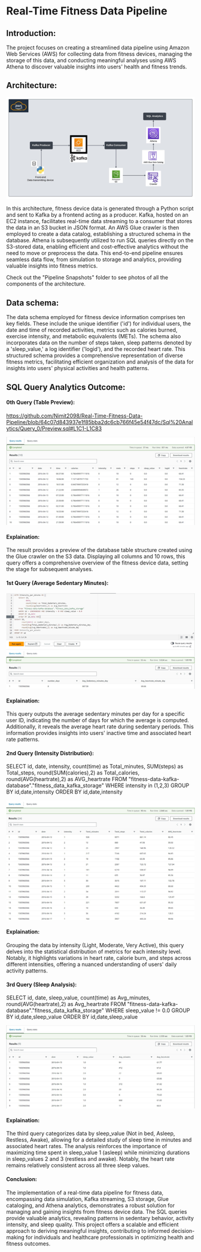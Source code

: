 # Real-Time Fitness Data Pipeline

## Introduction:

The project focuses on creating a streamlined data pipeline using Amazon Web Services (AWS) for collecting data from fitness devices, managing the storage of this data, and conducting meaningful analyses using AWS Athena to discover valuable insights into users' health and fitness trends.

## Architecture:
<img src="Architecture\Fitness Real-time Data Pipeline.jpeg">

In this architecture, fitness device data is generated through a Python script and sent to Kafka by a frontend acting as a producer. Kafka, hosted on an EC2 instance, facilitates real-time data streaming to a consumer that stores the data in an S3 bucket in JSON format. An AWS Glue crawler is then employed to create a data catalog, establishing a structured schema in the database. Athena is subsequently utilized to run SQL queries directly on the S3-stored data, enabling efficient and cost-effective analytics without the need to move or preprocess the data. This end-to-end pipeline ensures seamless data flow, from simulation to storage and analytics, providing valuable insights into fitness metrics.

Check out the "Pipeline Snapshots" folder to see photos of all the components of the architecture.

## Data schema:
The data schema employed for fitness device information comprises ten key fields. These include the unique identifier ('id') for individual users, the date and time of recorded activities, metrics such as calories burned, exercise intensity, and metabolic equivalents (METs). The schema also incorporates data on the number of steps taken, sleep patterns denoted by a 'sleep_value,' a log identifier ('logid'), and the recorded heart rate. This structured schema provides a comprehensive representation of diverse fitness metrics, facilitating efficient organization and analysis of the data for insights into users' physical activities and health patterns.

## SQL Query Analytics Outcome:

#### 0th Query (Table Preview):

https://github.com/Nimit2098/Real-Time-Fitness-Data-Pipeline/blob/64c07d843937e1f85bba2dc6cb766f45e54f47dc/Sql%20Analytics/Query_0/Preview.sql#L1C1-L1C83

<img src="Sql Analytics\Query_0\Output.jpg">

#### Explaination:

The result provides a preview of the database table structure created using the Glue crawler on the S3 data. Displaying all columns and 10 rows, this query offers a comprehensive overview of the fitness device data, setting the stage for subsequent analyses.

#### 1st Query (Average Sedentary Minutes):
<img src="Sql Analytics\Query_1\Output.jpg">

#### Explaination:

This query outputs the average sedentary minutes per day for a specific user ID, indicating the number of days for which the average is computed. Additionally, it reveals the average heart rate during sedentary periods. This information provides insights into users' inactive time and associated heart rate patterns.

#### 2nd Query (Intensity Distribution):

SELECT id,
       date,
       intensity,
       count(time) as Total_minutes,
       SUM(steps) as Total_steps,
       round(SUM(calories),2) as Total_calories,
       round(AVG(heartrate),2) as AVG_heartrate
FROM "fitness-data-kafka-database"."fitness_data_kafka_storage"
WHERE intensity in (1,2,3)
GROUP BY id,date,intensity
ORDER BY id,date,intensity

<img src="Sql Analytics\Query_2\Output.jpg">

#### Explaination:

Grouping the data by intensity (Light, Moderate, Very Active), this query delves into the statistical distribution of metrics for each intensity level. Notably, it highlights variations in heart rate, calorie burn, and steps across different intensities, offering a nuanced understanding of users' daily activity patterns.

#### 3rd Query (Sleep Analysis):

SELECT id,
       date,
       sleep_value,
       count(time) as Avg_minutes,
       round(AVG(heartrate),2) as Avg_heartrate
FROM "fitness-data-kafka-database"."fitness_data_kafka_storage"
WHERE sleep_value != 0.0
GROUP BY id,date,sleep_value
ORDER BY id,date,sleep_value

<img src="Sql Analytics\Query_3\Output.jpg">

#### Explaination:

The third query categorizes data by sleep_value (Not in bed, Asleep, Restless, Awake), allowing for a detailed study of sleep time in minutes and associated heart rates. The analysis reinforces the importance of maximizing time spent in sleep_value 1 (asleep) while minimizing durations in sleep_values 2 and 3 (restless and awake). Notably, the heart rate remains relatively consistent across all three sleep values.

#### Conclusion:

The implementation of a real-time data pipeline for fitness data, encompassing data simulation, Kafka streaming, S3 storage, Glue cataloging, and Athena analytics, demonstrates a robust solution for managing and gaining insights from fitness device data. The SQL queries provide valuable analytics, revealing patterns in sedentary behavior, activity intensity, and sleep quality. This project offers a scalable and efficient approach to deriving meaningful insights, contributing to informed decision-making for individuals and healthcare professionals in optimizing health and fitness outcomes.